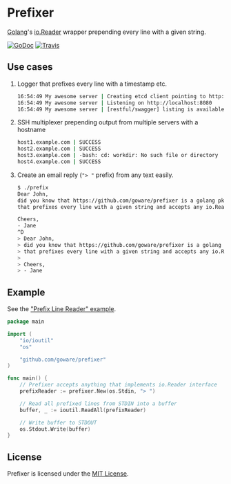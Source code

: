 # Prefixer
[Golang](http://golang.org/)'s [io.Reader](http://golang.org/pkg/io/#Reader) wrapper prepending every line with a given string.

[![GoDoc](https://godoc.org/github.com/goware/prefixer?status.png)](https://godoc.org/github.com/goware/prefixer)
[![Travis](https://travis-ci.org/goware/prefixer.svg?branch=master)](https://travis-ci.org/goware/prefixer)


## Use cases
1. Logger that prefixes every line with a timestamp etc.
    ```bash
    16:54:49 My awesome server | Creating etcd client pointing to http://localhost:4001
    16:54:49 My awesome server | Listening on http://localhost:8080
    16:54:49 My awesome server | [restful/swagger] listing is available at 127.0.0.1:8080/swaggerapi
    ```

2. SSH multiplexer prepending output from multiple servers with a hostname
    ```bash
    host1.example.com | SUCCESS
    host2.example.com | SUCCESS
    host3.example.com | -bash: cd: workdir: No such file or directory
    host4.example.com | SUCCESS
    ```

3. Create an email reply (`"> "` prefix) from any text easily.
    ```bash
    $ ./prefix
    Dear John,               
    did you know that https://github.com/goware/prefixer is a golang pkg
    that prefixes every line with a given string and accepts any io.Reader?

    Cheers,
    - Jane
    ^D     
    > Dear John,               
    > did you know that https://github.com/goware/prefixer is a golang pkg
    > that prefixes every line with a given string and accepts any io.Reader?
    >
    > Cheers,
    > - Jane
    ```

## Example

See the ["Prefix Line Reader" example](./example).

```go
package main

import (
    "io/ioutil"
    "os"

    "github.com/goware/prefixer"
)

func main() {
    // Prefixer accepts anything that implements io.Reader interface
    prefixReader := prefixer.New(os.Stdin, "> ")

    // Read all prefixed lines from STDIN into a buffer
    buffer, _ := ioutil.ReadAll(prefixReader)

    // Write buffer to STDOUT
    os.Stdout.Write(buffer)
}
```

## License
Prefixer is licensed under the [MIT License](./LICENSE).
